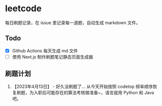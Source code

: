 # leetcode
每日刷题记录，在 issue 里记录每一道题，自动生成 markdown 文件。

## Todo

- [x] Github Actions 每天生成 md 文件
- [ ] 使用 Next.js 制作刷题笔记静态页面生成器

## 刷题计划

1. 【2023年4月13日】 - 好久没刷题了... 从今天开始按照 codetop 频率顺序恢复刷题，为入职后可能存在的算法考核做准备~，语言就用 Python 和 Java 吧。
